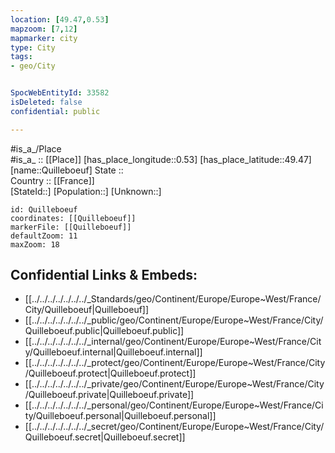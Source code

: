 ```yaml
---
location: [49.47,0.53] 
mapzoom: [7,12] 
mapmarker: city 
type: City
tags:
- geo/City


SpocWebEntityId: 33582
isDeleted: false
confidential: public

---
```

#is_a_/Place  
#is_a_ :: [[Place]] 
[has_place_longitude::0.53] 
[has_place_latitude::49.47] 
[name::Quilleboeuf] 
State ::  
Country :: [[France]]  
[StateId::] 
[Population::] 
[Unknown::] 


```leaflet
id: Quilleboeuf
coordinates: [[Quilleboeuf]] 
markerFile: [[Quilleboeuf]] 
defaultZoom: 11 
maxZoom: 18
```


## Confidential Links & Embeds: 
- [[../../../../../../../_Standards/geo/Continent/Europe/Europe~West/France/City/Quilleboeuf|Quilleboeuf]] 
- [[../../../../../../../_public/geo/Continent/Europe/Europe~West/France/City/Quilleboeuf.public|Quilleboeuf.public]] 
- [[../../../../../../../_internal/geo/Continent/Europe/Europe~West/France/City/Quilleboeuf.internal|Quilleboeuf.internal]] 
- [[../../../../../../../_protect/geo/Continent/Europe/Europe~West/France/City/Quilleboeuf.protect|Quilleboeuf.protect]] 
- [[../../../../../../../_private/geo/Continent/Europe/Europe~West/France/City/Quilleboeuf.private|Quilleboeuf.private]] 
- [[../../../../../../../_personal/geo/Continent/Europe/Europe~West/France/City/Quilleboeuf.personal|Quilleboeuf.personal]] 
- [[../../../../../../../_secret/geo/Continent/Europe/Europe~West/France/City/Quilleboeuf.secret|Quilleboeuf.secret]] 
